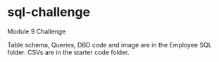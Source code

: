 # sql-challenge
Module 9 Challenge

Table schema, Queries, DBD code and image are in the Employee SQL folder. CSVs are in the starter code folder.
